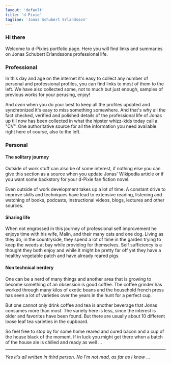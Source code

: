 ```yaml
---
layout: 'default'
title: 'd-Pixie'
tagline: 'Jonas Schubert Erlandsson'
---
```

### Hi there

Welcome to d-Pixies portfolio page. Here you will find links and summaries on Jonas Schubert Erlandssons professional life.

### Professional

In this day and age on the internet it's easy to collect any number of personal and professional profiles, you can find links to most of them to the left. We have also collected some, not to much but just enough, samples of previous works for your perusing, enjoy!

And *even* when you do your best to keep all the profiles updated and synchronized it's easy to miss something somewhere. And that's why all the fact checked, verified and polished details of the professional life of Jonas up till now has been collected in what the hipster whizz-kids today call a "CV". One authoritative source for all the information you need available right here of course, also to the left.

### Personal

#### The solitary journey

Outside of work stuff can also be of some interest, if nothing else you can give this section as a source when you update Jonas' Wikipedia article or if you want some backstory for your d-Pixie fan fiction novel.

Even outside of work development takes up a lot of time. A constant drive to improve skills and techniques have lead to extensive reading, listening and watching of books, podcasts, instructional videos, blogs, lectures and other sources.

#### Sharing life

When not engrossed in this journey of professional self improvement he enjoys time with his wife, Malin, and their many cats and one dog. Living as they do, in the countryside, they spend a lot of time in the garden trying to keep the weeds at bay while providing for themselves. Self sufficiency is a thought they both enjoy and while it might be pretty far off yet they have a healthy vegetable patch and have already reared pigs.

#### Non technical nerdery

One can be a nerd of many things and another area that is growing to become something of an obsession is good coffee. The coffee grinder has worked through many kilos of exotic beans and the household french press has seen a lot of varieties over the years in the hunt for a perfect cup.

But one cannot only drink coffee and tea is another beverage that Jonas consumes more than most. The variety here is less, since the interest is older and favorites have been found. But there are usually about 10 different loose leaf tea varieties in the cupboard.

So feel free to stop by for some home reared and cured bacon and a cup of the house black of the moment. If in luck you might get there when a batch of the house ale is chilled and ready as well ...

--------------

*Yes it's all written in third person. No I'm not mad, as far as I know ...*